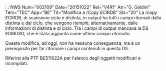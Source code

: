  :  : NWS Num="002109" Date="20151022" Rel="V4R1" Atr="G. Galdini" Tem="TEC" App="B£" Tit="Modifica a /Copy £CIRDB" Sts="20"
La /copy £CIRDB, di scansione ciclo e distinta, in output ha tutti i campi ritornati dalla distinta
e dal ciclo, che vengono riempiti, alternativamente, dalle informazioni di distinta e di ciclo.
Tra i campi di output mancava la DS £DIBDSO, che è stata aggiunta come ultimo campo ritornato.

Questa modifica, ad oggi, non ha nessuna conseguenza, ma è un prerequisito per far ritornare i campi contenuti in questa DS.

Riferirsi alla PTF B£511022A per l'elenco degli oggetti modificati e ricompilati.
